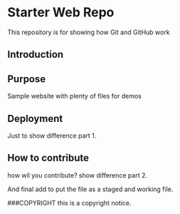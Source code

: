 # Starter Web Repo

This repository is for showing how Git and GitHub work

## Introduction
## Purpose

Sample website with plenty of files for demos

## Deployment 

Just to show difference part 1. 

## How to contribute

how wil you contribute? show difference part 2. 

And final add to put the file as a staged and working file. 

###COPYRIGHT
this is a copyright notice. 